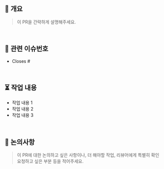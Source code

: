 ## 🚀 개요
> 이 PR을 간략하게 설명해주세요.

</br>

## 📌 관련 이슈번호
<!-- Closes 키워드가 있어야 PR이 머지되었을 때 이슈가 자동으로 닫힙니다. -->
- Closes #

</br>

## ⏳ 작업 내용
- 작업 내용 1
- 작업 내용 2
- 작업 내용 3

</br>

## 📝 논의사항
> 이 PR에 대한 논의하고 싶은 사항이나, 더 해야할 작업, 리뷰어에게 특별히 확인 요청하고 싶은 부분 등을 적어주세요.